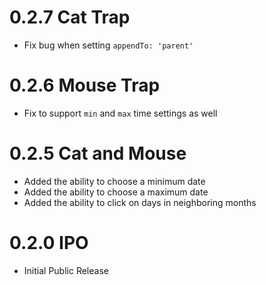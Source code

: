 # 0.2.7 Cat Trap

- Fix bug when setting `appendTo: 'parent'`

# 0.2.6 Mouse Trap

- Fix to support `min` and `max` time settings as well

# 0.2.5 Cat and Mouse

- Added the ability to choose a minimum date
- Added the ability to choose a maximum date
- Added the ability to click on days in neighboring months

# 0.2.0 IPO

- Initial Public Release
